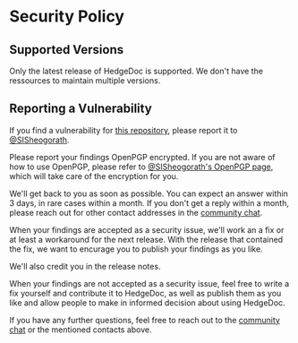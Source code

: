 <!--
SPDX-FileCopyrightText: 2021 The HedgeDoc developers (see AUTHORS file)

SPDX-License-Identifier: CC-BY-SA-4.0
-->

# Security Policy

## Supported Versions

Only the latest release of HedgeDoc is supported. We don't have the
ressources to maintain multiple versions.

## Reporting a Vulnerability

If you find a vulnerability for [this repository](https://github.com/hedgedoc/hedgedoc), please report it to 
[@SISheogorath](https://github.com/SISheogorath).

Please report your findings OpenPGP encrypted. If you are not aware of
how to use OpenPGP, please refer to [@SISheogorath's OpenPGP page](https://shivering-isles.com/pgpme),
which will take care of the encryption for you.

We'll get back to you as soon as possible. You can expect an answer within
3 days, in rare cases within a month. If you don't get a reply within a month,
please reach out for other contact addresses in the [community chat](https://chat.hedgedoc.org).

When your findings are accepted as a security issue, we'll work an a fix or
at least a workaround for the next release. With the release that contained
the fix, we want to encurage you to publish your findings as you like.

We'll also credit you in the release notes.

When your findings are not accepted as a security issue, feel free to write
a fix yourself and contribute it to HedgeDoc, as well as publish them as you
like and allow people to make in informed decision about using HedgeDoc.

If you have any further questions, feel free to reach out to the
[community chat](https://chat.hedgedoc.org) or the mentioned contacts above.
